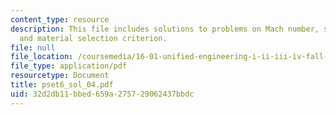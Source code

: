 ```yaml
---
content_type: resource
description: This file includes solutions to problems on Mach number, surface pressures,
  and material selection criterion.
file: null
file_location: /coursemedia/16-01-unified-engineering-i-ii-iii-iv-fall-2005-spring-2006/32d2db11bbed659a275729062437bbdc_pset6_sol_04.pdf
file_type: application/pdf
resourcetype: Document
title: pset6_sol_04.pdf
uid: 32d2db11-bbed-659a-2757-29062437bbdc
---
```

